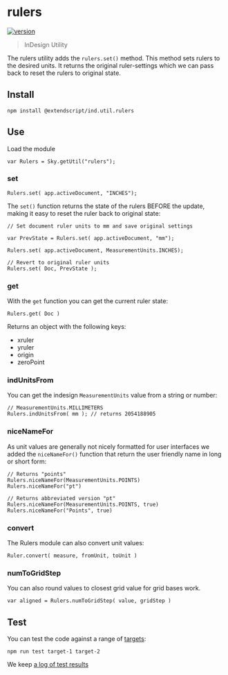 # rulers

[![version](https://img.shields.io/npm/v/@extendscript/ind.util.rulers.svg)](https://www.npmjs.org/package/@extendscript/ind.util.rulers)

> InDesign Utility

The rulers utility adds the `rulers.set()` method. This method sets rulers to the desired units. It returns the original ruler-settings which we can pass back to reset the rulers to original state.

## Install

    npm install @extendscript/ind.util.rulers

## Use

Load the module

    var Rulers = Sky.getUtil("rulers");

### set

    Rulers.set( app.activeDocument, "INCHES");

The `set()` function returns the state of the rulers BEFORE the update, making it easy to reset the ruler back to original state:

    // Set document ruler units to mm and save original settings
 
    var PrevState = Rulers.set( app.activeDocument, "mm");
	
    Rulers.set( app.activeDocument, MeasurementUnits.INCHES);

    // Revert to original ruler units
    Rulers.set( Doc, PrevState );

### get

With the `get` function you can get the current ruler state:

    Rulers.get( Doc )

Returns an object with the following keys:

  * xruler
  * yruler
  * origin
  * zeroPoint

### indUnitsFrom

You can get the indesign `MeasurementUnits` value from a string or number:

    // MeasurementUnits.MILLIMETERS
    Rulers.indUnitsFrom( mm ); // returns 2054188905

### niceNameFor

As unit values are generally not nicely formatted for user interfaces we added the `niceNameFor()` function that return the user friendly name in long or short form:

    // Returns "points"
    Rulers.niceNameFor(MeasurementUnits.POINTS)
    Rulers.niceNameFor("pt")
 
    // Returns abbreviated version "pt"
    Rulers.niceNameFor(MeasurementUnits.POINTS, true)
    Rulers.niceNameFor("Points", true)

### convert

The Rulers module can also convert unit values:

    Ruler.convert( measure, fromUnit, toUnit )


### numToGridStep

You can also round values to closest grid value for grid bases work.

    var aligned = Rulers.numToGridStep( value, gridStep )

## Test

You can test the code against a range of [targets](https://github.com/nbqx/fakestk/blob/master/resources/versions.json):

    npm run test target-1 target-2

We keep [a log of test results](./test/results_log.md)
